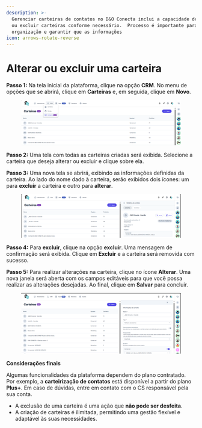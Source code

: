 ```yaml
---
description: >-
  Gerenciar carteiras de contatos no D&O Conecta inclui a capacidade de alterar
  ou excluir carteiras conforme necessário.  Processo é importante para manter a
  organização e garantir que as informações
icon: arrows-rotate-reverse
---
```


# Alterar ou excluir uma carteira

**Passo 1:** Na tela inicial da plataforma, clique na opção **CRM**. No menu de opções que se abrirá, clique em **Carteiras** e, em seguida, clique em **Novo**.

<figure><img src="../../../.gitbook/assets/image (2).png" alt=""><figcaption></figcaption></figure>

**Passo 2:** Uma tela com todas as carteiras criadas será exibida. Selecione a carteira que deseja alterar ou excluir e clique sobre ela.

**Passo 3:** Uma nova tela se abrirá, exibindo as informações definidas da carteira. Ao lado do nome dado à carteira, serão exibidos dois ícones: um para **excluir** a carteira e outro para **alterar**.

<figure><img src="../../../.gitbook/assets/image (1) (1).png" alt=""><figcaption></figcaption></figure>

**Passo 4:** Para **excluir**, clique na opção **excluir**. Uma mensagem de confirmação será exibida. Clique em **Excluir** e a carteira será removida com sucesso.

**Passo 5:** Para realizar alterações na carteira, clique no ícone **Alterar**. Uma nova janela será aberta com os campos editáveis para que você possa realizar as alterações desejadas. Ao final, clique em **Salvar** para concluir.

<figure><img src="../../../.gitbook/assets/image (2) (1).png" alt=""><figcaption></figcaption></figure>

**Considerações finais**

Algumas funcionalidades da plataforma dependem do plano contratado. Por exemplo, a **carteirização de contatos** está disponível a partir do plano **Plus+**. Em caso de dúvidas, entre em contato com o CS responsável pela sua conta.

* A exclusão de uma carteira é uma ação que **não pode ser desfeita**.
* A criação de carteiras é ilimitada, permitindo uma gestão flexível e adaptável às suas necessidades.
